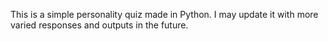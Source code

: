 This is a simple personality quiz made in Python. I may update it with more varied responses and outputs in the future.
